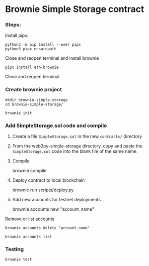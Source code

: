 # Brownie Simple Storage contract

### Steps:
Install pipx:

    python3 -m pip install --user pipx
    python3 pipx ensurepath

Close and reopen terminal and install brownie

    pipx install eth-brownie

Close and reopen terminal

### Create brownie project

    mkdir brownie-simple-storage
    cd brownie-simple-storage/

    brownie init

### Add SimpleStorage.sol code and compile
1. Create a file `SimpleStorage.sol` in the new `contracts/` directory
2. From the web3py-simple-storage directory, copy and paste the `SimpleStorage.sol` code into the blank   file of the same name.
3. Compile

    brownie compile

4. Deploy contract to local blockchain

    brownie run scripts/deploy.py

5. Add new accounts for testnet deployments

    brownie accounts new "account_name"

Remove or list accounts

    brownie accounts delete "account_name"
    
    brownie accounts list

### Testing

    brownie test


